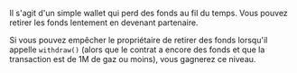 Il s'agit d'un simple wallet qui perd des fonds au fil du temps. 
Vous pouvez retirer les fonds lentement en devenant partenaire.

Si vous pouvez empêcher le propriétaire de retirer des fonds lorsqu'il appelle `withdraw()`
(alors que le contrat a encore des fonds et que la transaction est de 1M de gaz ou moins), vous gagnerez ce niveau.
